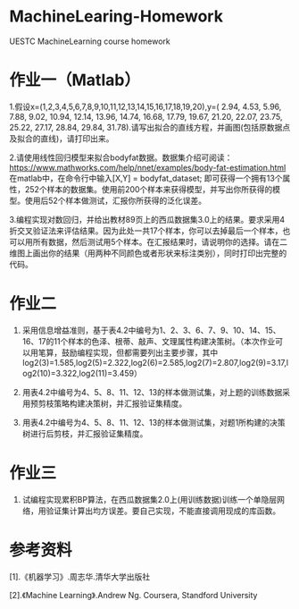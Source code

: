 # MachineLearing-Homework

UESTC MachineLearning course homework

# 作业一（Matlab）

1.假设x=(1,2,3,4,5,6,7,8,9,10,11,12,13,14,15,16,17,18,19,20),y=( 2.94, 4.53, 5.96, 7.88, 9.02, 10.94,  12.14, 13.96, 14.74, 16.68, 17.79, 19.67, 21.20, 22.07, 23.75,  25.22, 27.17,  28.84, 29.84, 31.78).请写出拟合的直线方程，并画图(包括原数据点及拟合的直线)，请打印出来。

2.请使用线性回归模型来拟合bodyfat数据。数据集介绍可阅读：https://www.mathworks.com/help/nnet/examples/body-fat-estimation.html
在matlab中，在命令行中输入[X,Y] = bodyfat_dataset; 即可获得一个拥有13个属性，252个样本的数据集。使用前200个样本来获得模型，并写出你所获得的模型。使用后52个样本做测试，汇报你所获得的泛化误差。

3.编程实现对数回归，并给出教材89页上的西瓜数据集3.0上的结果。要求采用4折交叉验证法来评估结果。因为此处一共17个样本，你可以去掉最后一个样本，也可以用所有数据，然后测试用5个样本。在汇报结果时，请说明你的选择。请在二维图上画出你的结果（用两种不同颜色或者形状来标注类别），同时打印出完整的代码。

# 作业二

1.	采用信息增益准则，基于表4.2中编号为1、2、3、6、7、9、10、14、15、16、17的11个样本的色泽、根蒂、敲声、文理属性构建决策树。（本次作业可以用笔算，鼓励编程实现，但都需要列出主要步骤，其中log2(3)=1.585,log2(5)=2.322,log2(6)=2.585,log2(7)=2.807,log2(9)=3.17,log2(10)=3.322,log2(11)=3.459）

2.	用表4.2中编号为4、5、8、11、12、13的样本做测试集，对上题的训练数据采用预剪枝策略构建决策树，并汇报验证集精度。

3.	用表4.2中编号为4、5、8、11、12、13的样本做测试集，对题1所构建的决策树进行后剪枝，并汇报验证集精度。

# 作业三

1.	试编程实现累积BP算法，在西瓜数据集2.0上(用训练数据)训练一个单隐层网络，用验证集计算出均方误差。要自己实现，不能直接调用现成的库函数。

# 参考资料

[1].《机器学习》.周志华.清华大学出版社

[2].《Machine Learning》.Andrew Ng. Coursera, Standford University
